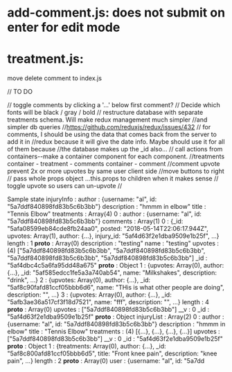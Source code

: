 # add-comment.js: does not submit on enter for edit mode
# treatment.js: 
  move delete comment to index.js

// TO DO

// toggle comments by clicking a '...' below first comment?
// Decide which fonts will be black / gray / bold
// restructure database with separate treatments schema.  Will make redux management much simpler
    //and simpler db queries 
    //https://github.com/reduxjs/redux/issues/432
// for comments, I should be using the data that comes back from the server to add it in
    //redux because it will give the date info.  Maybe should use it for all of them because
    //the database makes up the _id also...
// call actions from containers--make a container component for each component.
    //treatments container - treatment - comments container - comment
//comment upvote prevent 2x or more upvotes by same user client side
//move buttons to right
// pass whole props object ...this.props to children when it makes sense
// toggle upvote so users can un-upvote
//

Sample state
injuryInfo
:
author
:
{username: "al", id: "5a7ddf840898fd83b5c6b3bb"}
description
:
"hmmm in elbow"
title
:
"Tennis Elbow"
treatments
:
Array(4)
0
:
author
:
{username: "al", id: "5a7ddf840898fd83b5c6b3bb"}
comments
:
Array(1)
0
:
{_id: "5afa08599eb84cde8fb24aa0", posted: "2018-05-14T22:06:17.944Z", upvotes: Array(1), author: {…}, injury_id: "5af4d63f2e1dba9509e1b25f", …}
length
:
1
__proto__
:
Array(0)
description
:
"testing"
name
:
"testing"
upvotes
:
(4) ["5a7ddf840898fd83b5c6b3bb", "5a7ddf840898fd83b5c6b3bb", "5a7ddf840898fd83b5c6b3bb", "5a7ddf840898fd83b5c6b3bb"]
_id
:
"5af4dbc4c5a6fa95dd48a675"
__proto__
:
Object
1
:
{upvotes: Array(0), author: {…}, _id: "5af585edcc1fe5a3a740ab54", name: "Milkshakes", description: "drink", …}
2
:
{upvotes: Array(0), author: {…}, _id: "5af8c90fafd81ccf05bbb6d6", name: "THis is what other people are doing", description: "", …}
3
:
{upvotes: Array(0), author: {…}, _id: "5afb3ae36a517cf3f18d7521", name: "fff", description: "", …}
length
:
4
__proto__
:
Array(0)
upvotes
:
["5a7ddf840898fd83b5c6b3bb"]
__v
:
0
_id
:
"5af4d63f2e1dba9509e1b25f"
__proto__
:
Object
injuryList
:
Array(2)
0
:
author
:
{username: "al", id: "5a7ddf840898fd83b5c6b3bb"}
description
:
"hmmm in elbow"
title
:
"Tennis Elbow"
treatments
:
(4) [{…}, {…}, {…}, {…}]
upvotes
:
["5a7ddf840898fd83b5c6b3bb"]
__v
:
0
_id
:
"5af4d63f2e1dba9509e1b25f"
__proto__
:
Object
1
:
{treatments: Array(0), author: {…}, _id: "5af8c800afd81ccf05bbb6d5", title: "Front knee pain", description: "knee pain", …}
length
:
2
__proto__
:
Array(0)
user
:
{username: "al", id: "5a7dd